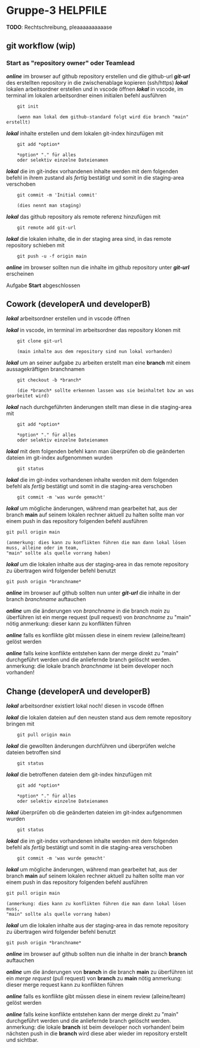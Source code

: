 
# Gruppe-3 HELPFILE
**TODO**: Rechtschreibung, pleaaaaaaaaaase
## git workflow (wip)
### Start as "repository owner" oder Teamlead

***online***	im browser auf github repository erstellen und die github-url **_git-url_** des erstellten repository in die zwischenablage kopieren (ssh/https)
***lokal***		lokalen arbeitsordner erstellen und in vscode öffnen
***lokal***		in vscode, im terminal im lokalen arbeitsordner einen initialen befehl ausführen 

		git init
	
		(wenn man lokal dem github-standard folgt wird die branch "main" erstellt)
***lokal***		inhalte erstellen und dem lokalen git-index hinzufügen mit 
	
		git add *option*
		
		*option* "." für alles 
		oder selektiv einzelne Dateienamen
***lokal***		die im git-index vorhandenen inhalte werden mit dem folgenden befehl  in ihrem zustand als _fertig_ bestätigt und somit in die staging-area verschoben

		git commit -m 'Initial commit'

		(dies nennt man staging)
***lokal***		das github repository als remote referenz hinzufügen mit 

		git remote add git-url
***lokal***		die lokalen inhalte, die in der staging area sind, in das remote repository schieben mit 

		git push -u -f origin main
***online***	im browser sollten nun die inhalte im github repository unter ***git-url*** erscheinen

Aufgabe **Start** abgeschlossen

## Cowork (developerA und developerB)
***lokal***		arbeitsordner erstellen und in vscode öffnen

***lokal***		in vscode, im terminal im arbeitsordner das repository klonen mit

		git clone git-url
		
		(main inhalte aus dem repository sind nun lokal vorhanden)
***lokal***		um an seiner aufgabe zu arbeiten erstellt man eine **branch** mit einem aussagekräftigen branchnamen

		git checkout -b *branch*
		
		(die *branch* sollte erkennen lassen was sie beinhaltet bzw an was gearbeitet wird)
***lokal***		nach durchgeführten änderungen stellt man diese in die staging-area mit 	
		
		git add *option*
		
		*option* "." für alles 
		oder selektiv einzelne Dateienamen
***lokal***		mit dem folgenden befehl kann man überprüfen ob die geänderten dateien im git-index aufgenommen wurden

		git status
***lokal***		die im git-index vorhandenen inhalte werden mit dem folgenden befehl als _fertig_ bestätigt und somit in die staging-area verschoben

		git commit -m 'was wurde gemacht'
***lokal***		um mögliche änderungen, während man gearbeitet hat, aus der branch **main** auf seinem lokalen rechner aktuell zu halten sollte man vor einem push in das repository folgenden befehl ausführen

	git pull origin main 

	(anmerkung: dies kann zu konflikten führen die man dann lokal lösen muss, alleine oder im team,
	"main" sollte als quelle vorrang haben)
***lokal***		um die lokalen inhalte aus der staging-area in das remote repository zu übertragen wird folgender befehl benutzt

	git push origin *branchname*
***online***	im browser auf github sollten nun unter ***git-url*** die inhalte in der branch *branchname* auftauchen

***online***	um die änderungen von *branchname* in die branch *main* zu überführen ist ein merge request (pull request) von *branchname* zu "main" nötig anmerkung: dieser kann zu konflikten führen

***online***	falls es konflikte gibt müssen diese in einem review (alleine/team) gelöst werden

***online***	falls keine konflikte entstehen kann der merge direkt zu "main" durchgeführt werden und die anliefernde branch gelöscht werden. anmerkung: die lokale branch *branchname* ist beim developer noch vorhanden!

## Change (developerA und developerB)
***lokal***		arbeitsordner existiert lokal noch! diesen in vscode öffnen

***lokal***		die lokalen dateien auf den neusten stand aus dem remote repository bringen mit 

		git pull origin main
***lokal***		die gewollten änderungen durchführen und überprüfen welche dateien betroffen sind

		git status
***lokal***		die betroffenen dateien dem git-index hinzufügen mit

		git add *option*
				
		*option* "." für alles 
		oder selektiv einzelne Dateienamen
***lokal***		überprüfen ob die geänderten dateien im git-index aufgenommen wurden

		git status
***lokal***		die im git-index vorhandenen inhalte werden mit dem folgenden befehl als _fertig_ bestätigt und somit in die staging-area verschoben

		git commit -m 'was wurde gemacht'
***lokal***		um mögliche änderungen, während man gearbeitet hat, aus der branch **main** auf seinem lokalen rechner aktuell zu halten sollte man vor einem push in das repository folgenden befehl ausführen

	git pull origin main 

	(anmerkung: dies kann zu konflikten führen die man dann lokal lösen muss,
	"main" sollte als quelle vorrang haben)
***lokal***		um die lokalen inhalte aus der staging-area in das remote repository zu übertragen wird folgender befehl benutzt

	git push origin *branchname*
***online***	im browser auf github sollten nun die inhalte in der branch **branch** auftauchen

***online***	um die änderungen von  **branch** in die branch **main** zu überführen ist ein *merge request* (pull request) von **branch** zu **main** nötig anmerkung: dieser merge request kann zu konflikten führen

***online***	falls es konflikte gibt müssen diese in einem review (alleine/team) gelöst werden

***online***	falls keine konflikte entstehen kann der merge direkt zu "main" durchgeführt werden und die anliefernde branch gelöscht werden. anmerkung: die lokale **branch** ist beim developer noch vorhanden! beim nächsten push in die **branch** wird diese aber wieder im repository erstellt und sichtbar.
